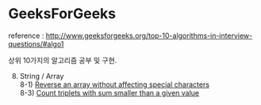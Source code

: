 # GeeksForGeeks

reference : http://www.geeksforgeeks.org/top-10-algorithms-in-interview-questions/#algo1

상위 10가지의 알고리즘 공부 및 구현.

8) String / Array <BR>
  8-1) <a href="https://www.geeksforgeeks.org/reverse-an-array-without-affecting-special-characters/">Reverse an array without affecting special characters</a><BR>
  8-3) <a href="https://www.geeksforgeeks.org/count-triplets-with-sum-smaller-that-a-given-value/">Count triplets with sum smaller than a given value</a>
